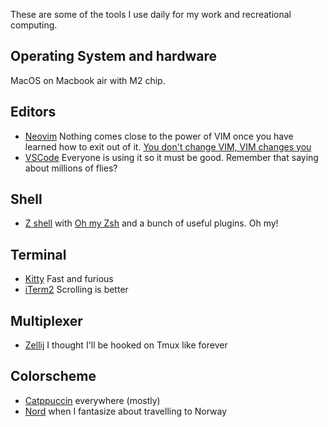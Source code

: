 These are some of the tools I use daily for my work and recreational computing.

## Operating System and hardware

MacOS on Macbook air with M2 chip.

## Editors

- [Neovim](https://neovim.io/) Nothing comes close to the power of VIM once you have learned how to exit out of it. <a href="https://www.youtube.com/watch?v=9n1dtmzqnCU" target="_blank">You don't change VIM, VIM changes you
- [VSCode](https://code.visualstudio.com/) Everyone is using it so it must be good. Remember that saying about millions of flies?

## Shell

- [Z shell](https://www.zsh.org/) with [Oh my Zsh](https://github.com/ohmyzsh/ohmyzsh) and a bunch of useful plugins. Oh my!

## Terminal

- [Kitty](https://sw.kovidgoyal.net/kitty/) Fast and furious
- [iTerm2](https://iterm2.com/) Scrolling is better

## Multiplexer

- [Zellij](https://zellij.dev/) I thought I'll be hooked on Tmux like forever

## Colorscheme

- [Catppuccin](https://github.com/catppuccin/catppuccin) everywhere (mostly)
- [Nord](https://www.nordtheme.com/) when I fantasize about travelling to Norway

